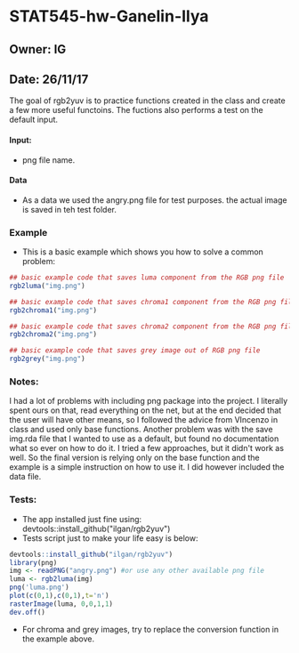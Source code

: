 STAT545-hw-Ganelin-Ilya
=======================

Owner: IG
---------

Date: 26/11/17
--------------

<!-- README.md is generated from README.Rmd. Please edit that file -->
The goal of rgb2yuv is to practice functions created in the class and create a few more useful functoins. The fuctions also performs a test on the default input.

#### Input:

-   png file name.

#### Data

-   As a data we used the angry.png file for test purposes. the actual image is saved in teh test folder.

### Example

-   This is a basic example which shows you how to solve a common problem:

``` r
## basic example code that saves luma component from the RGB png file
rgb2luma("img.png")
```

``` r
## basic example code that saves chroma1 component from the RGB png file
rgb2chroma1("img.png")
```

``` r
## basic example code that saves chroma2 component from the RGB png file
rgb2chroma2("img.png")
```

``` r
## basic example code that saves grey image out of RGB png file
rgb2grey("img.png")
```

### Notes:

I had a lot of problems with including png package into the project. I literally spent ours on that, read everything on the net, but at the end decided that the user will have other means, so I followed the advice from VIncenzo in class and used only base functions. Another problem was with the save img.rda file that I wanted to use as a default, but found no documentation what so ever on how to do it. I tried a few approaches, but it didn't work as well. So the final version is relying only on the base function and the example is a simple instruction on how to use it. I did however included the data file.

### Tests:

-   The app installed just fine using: devtools::install\_github("ilgan/rgb2yuv")
-   Tests script just to make your life easy is below:

``` r
devtools::install_github("ilgan/rgb2yuv")
library(png)
img <- readPNG("angry.png") #or use any other available png file
luma <- rgb2luma(img)
png('luma.png')
plot(c(0,1),c(0,1),t='n')
rasterImage(luma, 0,0,1,1)
dev.off()
```

-   For chroma and grey images, try to replace the conversion function in the example above.
